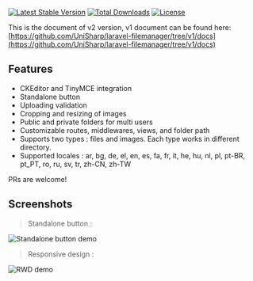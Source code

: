 [![Latest Stable Version](https://poser.pugx.org/unisharp/laravel-filemanager/v/stable)](https://packagist.org/packages/unisharp/laravel-filemanager)
[![Total Downloads](https://poser.pugx.org/unisharp/laravel-filemanager/downloads)](https://packagist.org/packages/unisharp/laravel-filemanager)
[![License](https://poser.pugx.org/unisharp/laravel-filemanager/license)](https://packagist.org/packages/unisharp/laravel-filemanager)

This is the document of v2 version, v1 document can be found here: [https://github.com/UniSharp/laravel-filemanager/tree/v1/docs](https://github.com/UniSharp/laravel-filemanager/tree/v1/docs)

## Features
 * CKEditor and TinyMCE integration
 * Standalone button
 * Uploading validation
 * Cropping and resizing of images
 * Public and private folders for multi users
 * Customizable routes, middlewares, views, and folder path
 * Supports two types : files and images. Each type works in different directory.
 * Supported locales : ar, bg, de, el, en, es, fa, fr, it, he, hu, nl, pl, pt-BR, pt_PT, ro, ru, sv, tr, zh-CN, zh-TW

PRs are welcome!

## Screenshots
> Standalone button :

![Standalone button demo](https://unisharp.github.io/laravel-filemanager/images/lfm01.png)

> Responsive design :

![RWD demo](https://unisharp.github.io/laravel-filemanager/images/screenshots-v2.png)
  
